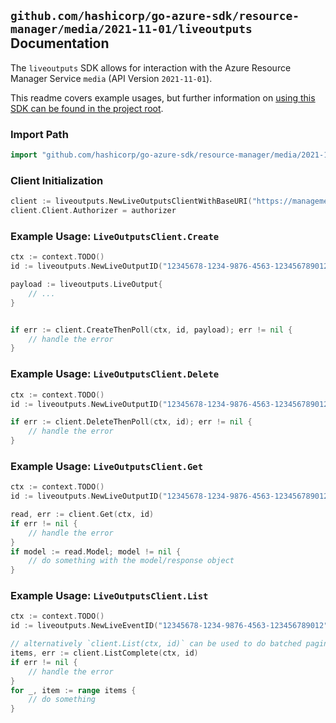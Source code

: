 
## `github.com/hashicorp/go-azure-sdk/resource-manager/media/2021-11-01/liveoutputs` Documentation

The `liveoutputs` SDK allows for interaction with the Azure Resource Manager Service `media` (API Version `2021-11-01`).

This readme covers example usages, but further information on [using this SDK can be found in the project root](https://github.com/hashicorp/go-azure-sdk/tree/main/docs).

### Import Path

```go
import "github.com/hashicorp/go-azure-sdk/resource-manager/media/2021-11-01/liveoutputs"
```


### Client Initialization

```go
client := liveoutputs.NewLiveOutputsClientWithBaseURI("https://management.azure.com")
client.Client.Authorizer = authorizer
```


### Example Usage: `LiveOutputsClient.Create`

```go
ctx := context.TODO()
id := liveoutputs.NewLiveOutputID("12345678-1234-9876-4563-123456789012", "example-resource-group", "mediaServiceValue", "liveEventValue", "liveOutputValue")

payload := liveoutputs.LiveOutput{
	// ...
}


if err := client.CreateThenPoll(ctx, id, payload); err != nil {
	// handle the error
}
```


### Example Usage: `LiveOutputsClient.Delete`

```go
ctx := context.TODO()
id := liveoutputs.NewLiveOutputID("12345678-1234-9876-4563-123456789012", "example-resource-group", "mediaServiceValue", "liveEventValue", "liveOutputValue")

if err := client.DeleteThenPoll(ctx, id); err != nil {
	// handle the error
}
```


### Example Usage: `LiveOutputsClient.Get`

```go
ctx := context.TODO()
id := liveoutputs.NewLiveOutputID("12345678-1234-9876-4563-123456789012", "example-resource-group", "mediaServiceValue", "liveEventValue", "liveOutputValue")

read, err := client.Get(ctx, id)
if err != nil {
	// handle the error
}
if model := read.Model; model != nil {
	// do something with the model/response object
}
```


### Example Usage: `LiveOutputsClient.List`

```go
ctx := context.TODO()
id := liveoutputs.NewLiveEventID("12345678-1234-9876-4563-123456789012", "example-resource-group", "mediaServiceValue", "liveEventValue")

// alternatively `client.List(ctx, id)` can be used to do batched pagination
items, err := client.ListComplete(ctx, id)
if err != nil {
	// handle the error
}
for _, item := range items {
	// do something
}
```
